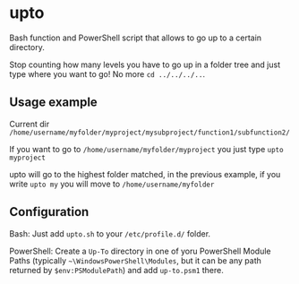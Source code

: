 upto
====
	
Bash function and PowerShell script that allows to go up to a certain directory.

Stop counting how many levels you have to go up in a folder tree and just type where you want to go! No more `cd ../../../..`.

Usage example
-------

Current dir `/home/username/myfolder/myproject/mysubproject/function1/subfunction2/`

If you want to go to `/home/username/myfolder/myproject` you just type `upto myproject`

upto will go to the highest folder matched, in the previous example, if you write `upto my` you will move to `/home/username/myfolder`

Configuration
-------------

Bash:
Just add `upto.sh` to your `/etc/profile.d/` folder.

PowerShell:
Create a `Up-To` directory in one of yoru PowerShell Module Paths (typically `~\WindowsPowerShell\Modules`, but it can be any path returned by `$env:PSModulePath`) and add `up-to.psm1` there.


